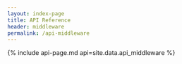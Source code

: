 ```yaml
---
layout: index-page
title: API Reference
header: middleware
permalink: /api-middleware
---
```


{%
  include api-page.md
  api=site.data.api_middleware
%}
